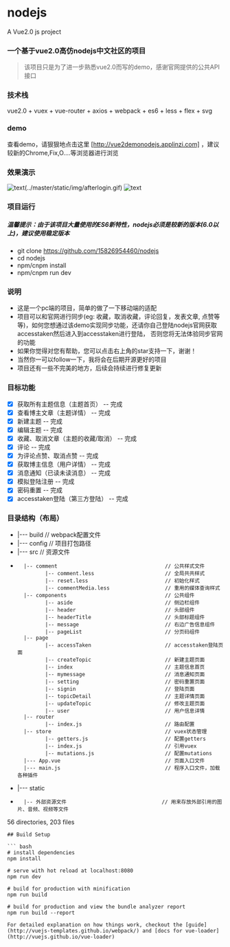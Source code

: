# nodejs

A Vue2.0 js project

### 一个基于vue2.0高仿nodejs中文社区的项目

> 该项目只是为了进一步熟悉vue2.0而写的demo，感谢官网提供的公共API接口

### 技术栈

vue2.0 + vuex + vue-router + axios + webpack + es6 + less + flex + svg

### demo
查看demo，请狠狠地点击这里 [http://vue2demonodejs.applinzi.com] ，建议较新的Chrome,Fix,O....等浏览器进行浏览

### 效果演示
![text](../master/static/img/beforelogin.gif)(../master/static/img/afterlogin.gif)
![text](../master/static/img/pc_login.gif)

### 项目运行

##### 温馨提示：由于该项目大量使用的ES6新特性，nodejs必须是较新的版本(6.0以上)，建议使用稳定版本

* git clone https://github.com/15826954460/nodejs
* cd nodejs
* npm/cnpm install
* npm/cnpm run dev
### 说明
* 这是一个pc端的项目，简单的做了一下移动端的适配
* 项目可以和官网进行同步(eg: 收藏，取消收藏，评论回复，发表文章, 点赞等等)，如何您想通过该demo实现同步功能，还请你自己登陆nodejs官网获取accesstaken然后进入到accesstaken进行登陆，
 否则您将无法体验同步官网的功能
* 如果你觉得对您有帮助，您可以点击右上角的star支持一下，谢谢！
* 当然你一可以follow一下，我将会在后期开源更好的项目
* 项目还有一些不完美的地方，后续会持续进行修复更新

### 目标功能
- [x] 获取所有主题信息（主题首页）  -- 完成
- [x] 查看博主文章（主题详情）  -- 完成
- [x] 新建主题  -- 完成
- [x] 编辑主题  -- 完成
- [x] 收藏、取消文章（主题的收藏/取消）  -- 完成
- [x] 评论  -- 完成
- [x] 为评论点赞、取消点赞  -- 完成
- [x] 获取博主信息（用户详情）  -- 完成
- [x] 消息通知（已读未读消息）  -- 完成
- [x] 模拟登陆注册  -- 完成
- [x] 密码重置  -- 完成
- [x] accesstaken登陆（第三方登陆）  -- 完成

### 目录结构（布局）

* |--- build                                          // webpack配置文件
* |--- config                                         // 项目打包路径
* |--- src                                            // 资源文件
*       |-- comment                                   // 公共样式文件
               |-- comment.less                       // 全局共共样式
               |-- reset.less                         // 初始化样式
               |-- commentMedia.less                  // 重用的媒体查询样式
        |-- components                                // 公共组件
               |-- aside                              // 侧边栏组件
               |-- header                             // 头部组件
               |-- headerTitle                        // 头部标题组件
               |-- message                            // 右边广告信息组件
               |-- pageList                           // 分页码组件
        |-- page
               |-- accessTaken                        // accesstaken登陆页面
               |-- createTopic                        // 新建主题页面
               |-- index                              // 主题信息首页
               |-- mymessage                          // 消息通知页面
               |-- setting                            // 密码重置页面
               |-- signin                             // 登陆页面
               |-- topicDetail                        // 主题详情页面
               |-- updateTopic                        // 修改主题页面
               |-- user                               // 用户信息详情
        |-- router
               |-- index.js                           // 路由配置
        |-- store                                     // vuex状态管理
               |-- getters.js                         // 配置getters
               |-- index.js                           // 引用vuex
               |-- mutations.js                       // 配置mutations
        |--- App.vue                                  // 页面入口文件
        |--- main.js                                  // 程序入口文件，加载各种插件
* |--- static
*       |-- 外部资源文件                               // 用来存放外部引用的图片、音频、视频等文件

56 directories, 203 files
```
## Build Setup

``` bash
# install dependencies
npm install

# serve with hot reload at localhost:8080
npm run dev

# build for production with minification
npm run build

# build for production and view the bundle analyzer report
npm run build --report

For detailed explanation on how things work, checkout the [guide](http://vuejs-templates.github.io/webpack/) and [docs for vue-loader](http://vuejs.github.io/vue-loader)
